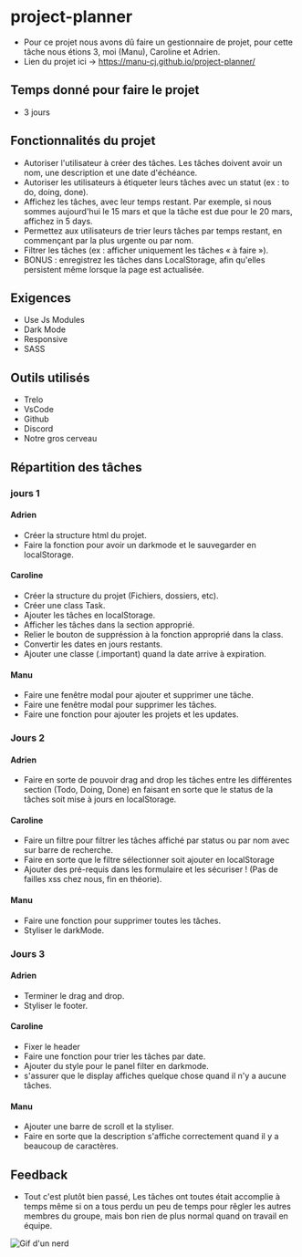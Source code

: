 # project-planner
- Pour ce projet nous avons dû faire un gestionnaire de projet, pour cette tâche nous étions 3, moi (Manu), Caroline et Adrien.
- Lien du projet ici -> https://manu-cj.github.io/project-planner/

## Temps donné pour faire le projet
- 3 jours

## Fonctionnalités du projet
- Autoriser l'utilisateur à créer des tâches. Les tâches doivent avoir un nom, une description et une date d'échéance.
- Autoriser les utilisateurs à étiqueter leurs tâches avec un statut (ex : to do, doing, done).
- Affichez les tâches, avec leur temps restant. Par exemple, si nous sommes aujourd'hui le 15 mars et que la tâche est due pour le 20 mars, affichez in 5 days.
- Permettez aux utilisateurs de trier leurs tâches par temps restant, en commençant par la plus urgente ou par nom.
- Filtrer les tâches (ex : afficher uniquement les tâches « à faire »).
- BONUS : enregistrez les tâches dans LocalStorage, afin qu'elles persistent même lorsque la page est actualisée.

## Exigences
- Use Js Modules
- Dark Mode
- Responsive
- SASS

## Outils utilisés
- Trelo
- VsCode
- Github
- Discord
- Notre gros cerveau

## Répartition des tâches

### jours 1

#### Adrien
- Créer la structure html du projet.
- Faire la fonction pour avoir un darkmode et le sauvegarder en localStorage.

#### Caroline
- Créer la structure du projet (Fichiers, dossiers, etc).
- Créer une class Task.
- Ajouter les tâches en localStorage.
- Afficher les tâches dans la section approprié.
- Relier le bouton de suppréssion à la fonction approprié dans la class.
- Convertir les dates en jours restants.
- Ajouter une classe (.important) quand la date arrive à expiration.

#### Manu
- Faire une fenêtre modal pour ajouter et supprimer une tâche.
- Faire une fenêtre modal pour supprimer les tâches.
- Faire une fonction pour ajouter les projets et les updates.

### Jours 2

#### Adrien
- Faire en sorte de pouvoir drag and drop les tâches entre les différentes section (Todo, Doing, Done) en faisant en sorte que le status de la tâches soit mise à jours en localStorage.

#### Caroline
- Faire un filtre pour filtrer les tâches affiché par status ou par nom avec sur barre de recherche.
- Faire en sorte que le filtre sélectionner soit ajouter en localStorage
- Ajouter des pré-requis dans les formulaire et les sécuriser ! (Pas de failles xss chez nous, fin en théorie).

#### Manu
- Faire une fonction pour supprimer toutes les tâches.
- Styliser le darkMode.


### Jours 3

#### Adrien
- Terminer le drag and drop.
- Styliser le footer.

#### Caroline
- Fixer le header
- Faire une fonction pour trier les tâches par date.
- Ajouter du style pour le panel filter en darkmode.
- s'assurer que le display affiches quelque chose quand il n'y a aucune tâches.

#### Manu
- Ajouter une barre de scroll et la styliser.
- Faire en sorte que la description s'affiche correctement quand il y a beaucoup de caractères.

## Feedback

- Tout c'est plutôt bien passé, Les tâches ont toutes était accomplie à temps même si on a tous perdu un peu de temps pour rêgler les autres membres du groupe, mais bon rien de plus normal quand on travail en équipe.




<img src="https://media4.giphy.com/media/v1.Y2lkPTc5MGI3NjExd2I3dG5wajFnb3dtajZsMjNyM3RpNzRlbDF2bTIzeWR4MzBjb3o4ZiZlcD12MV9pbnRlcm5hbF9naWZfYnlfaWQmY3Q9Zw/vDaKDs3Jouzfy/giphy.gif" alt="Gif d'un nerd" >

